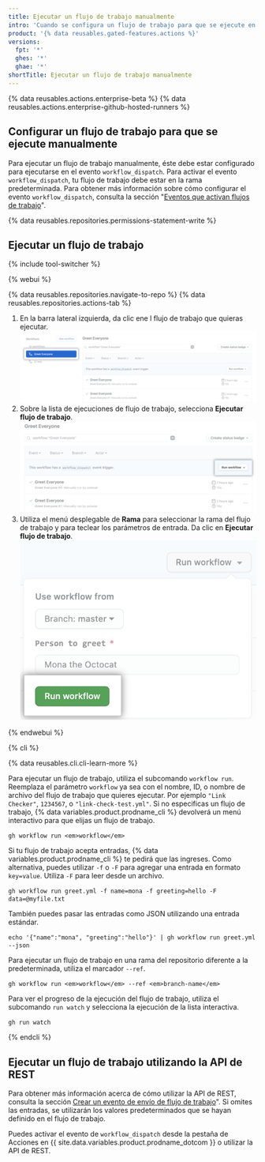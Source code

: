 ```yaml
---
title: Ejecutar un flujo de trabajo manualmente
intro: 'Cuando se configura un flujo de trabajo para que se ejecute en el evento `workflow_dispatch`, puedes ejecutarlo utilizando la pestaña de Acciones en {% data variables.product.prodname_dotcom %}, {% data variables.product.prodname_cli %}, o en la API de REST.'
product: '{% data reusables.gated-features.actions %}'
versions:
  fpt: '*'
  ghes: '*'
  ghae: '*'
shortTitle: Ejecutar un flujo de trabajo manualmente
---
```


{% data reusables.actions.enterprise-beta %}
{% data reusables.actions.enterprise-github-hosted-runners %}

## Configurar un flujo de trabajo para que se ejecute manualmente

Para ejecutar un flujo de trabajo manualmente, éste debe estar configurado para ejecutarse en el evento `workflow_dispatch`. Para activar el evento `workflow_dispatch`, tu flujo de trabajo debe estar en la rama predeterminada. Para obtener más información sobre cómo configurar el evento `workflow_dispatch`, consulta la sección "[Eventos que activan flujos de trabajo](/actions/reference/events-that-trigger-workflows#workflow_dispatch)".

{% data reusables.repositories.permissions-statement-write %}

## Ejecutar un flujo de trabajo

{% include tool-switcher %}

{% webui %}

{% data reusables.repositories.navigate-to-repo %}
{% data reusables.repositories.actions-tab %}
1. En la barra lateral izquierda, da clic ene l flujo de trabajo que quieras ejecutar. ![flujo de trabajo de la selección en las acciones](/assets/images/actions-select-workflow.png)
1. Sobre la lista de ejecuciones de flujo de trabajo, selecciona **Ejecutar flujo de trabajo**. ![envío del flujo de trabajo de las acciónes](/assets/images/actions-workflow-dispatch.png)
1. Utiliza el menú desplegable de **Rama** para seleccionar la rama del flujo de trabajo y para teclear los parámetros de entrada. Da clic en **Ejecutar flujo de trabajo**. ![flujo de trabajo de la ejecución manual de las acciones](/assets/images/actions-manually-run-workflow.png)

{% endwebui %}

{% cli %}

{% data reusables.cli.cli-learn-more %}

Para ejecutar un flujo de trabajo, utiliza el subcomando `workflow run`. Reemplaza el parámetro `workflow` ya sea con el nombre, ID, o nombre de archivo del flujo de trabajo que quieres ejecutar. Por ejemplo `"Link Checker"`, `1234567`, o `"link-check-test.yml"`. Si no especificas un flujo de trabajo, {% data variables.product.prodname_cli %} devolverá un menú interactivo para que elijas un flujo de trabajo.

```shell
gh workflow run <em>workflow</em>
```

Si tu flujo de trabajo acepta entradas, {% data variables.product.prodname_cli %} te pedirá que las ingreses. Como alternativa, puedes utilizar `-f` o `-F` para agregar una entrada en formato `key=value`. Utiliza `-F` para leer desde un archivo.

```shell
gh workflow run greet.yml -f name=mona -f greeting=hello -F data=@myfile.txt
```

También puedes pasar las entradas como JSON utilizando una entrada estándar.

```shell
echo '{"name":"mona", "greeting":"hello"}' | gh workflow run greet.yml --json
```

Para ejecutar un flujo de trabajo en una rama del repositorio diferente a la predeterminada, utiliza el marcador `--ref`.

```shell
gh workflow run <em>workflow</em> --ref <em>branch-name</em>
```

Para ver el progreso de la ejecución del flujo de trabajo, utiliza el subcomando `run watch` y selecciona la ejecución de la lista interactiva.

```shell
gh run watch
```

{% endcli %}

## Ejecutar un flujo de trabajo utilizando la API de REST

Para obtener más información acerca de cómo utilizar la API de REST, consulta la sección [Crear un evento de envío de flujo de trabajo](/rest/reference/actions/#create-a-workflow-dispatch-event)". Si omites las entradas, se utilizarán los valores predeterminados que se hayan definido en el flujo de trabajo.

Puedes activar el evento de `workflow_dispatch` desde la pestaña de Acciones en {{ site.data.variables.product.prodname_dotcom }} o utilizar la API de REST.
